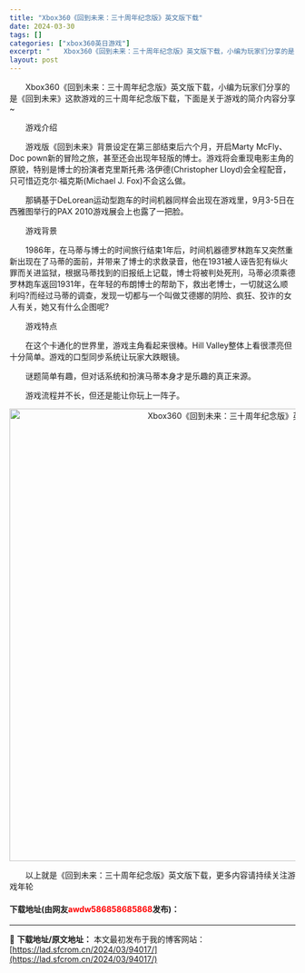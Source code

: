 ```yaml
---
title: "Xbox360《回到未来：三十周年纪念版》英文版下载"
date: 2024-03-30
tags: []
categories: ["xbox360英日游戏"]
excerpt: "　　Xbox360《回到未来：三十周年纪念版》英文版下载，小编为玩家们分享的是《回到未来》这款游戏的三十周年纪念版下载，下面是关于游戏的简介内容分享~ 　　游戏介绍 　　游戏版《回到未来》背景设定在第三部结束后六个月，开启Marty McFly、Doc pown新的冒险之旅，甚至还会出现年轻版的博士&hellip;"
layout: post
---
```


 <p>　　Xbox360《回到未来：三十周年纪念版》英文版下载，小编为玩家们分享的是《回到未来》这款游戏的三十周年纪念版下载，下面是关于游戏的简介内容分享~</p> <p>　　游戏介绍</p> <p>　　游戏版《回到未来》背景设定在第三部结束后六个月，开启Marty McFly、Doc pown新的冒险之旅，甚至还会出现年轻版的博士。游戏将会重现电影主角的原貌，特别是博士的扮演者克里斯托弗&middot;洛伊德(Christopher Lloyd)会全程配音，只可惜迈克尔&middot;福克斯(Michael J. Fox)不会这么做。</p> <p>　　那辆基于DeLorean运动型跑车的时间机器同样会出现在游戏里，9月3-5日在西雅图举行的PAX 2010游戏展会上也露了一把脸。</p> <p>　　游戏背景</p> <p>　　1986年，在马蒂与博士的时间旅行结束1年后，时间机器德罗林跑车又突然重新出现在了马蒂的面前，并带来了博士的求救录音，他在1931被人诬告犯有纵火罪而关进监狱，根据马蒂找到的旧报纸上记载，博士将被判处死刑，马蒂必须乘德罗林跑车返回1931年，在年轻的布朗博士的帮助下，救出老博士，一切就这么顺利吗?而经过马蒂的调查，发现一切都与一个叫做艾德娜的阴险、疯狂、狡诈的女人有关，她又有什么企图呢?</p> <p>　　游戏特点</p> <p>　　在这个卡通化的世界里，游戏主角看起来很棒。Hill Valley整体上看很漂亮但十分简单。游戏的口型同步系统让玩家大跌眼镜。</p> <p>　　谜题简单有趣，但对话系统和扮演马蒂本身才是乐趣的真正来源。</p> <p>　　游戏流程并不长，但还是能让你玩上一阵子。</p> <p align="center"><img align="" border="0" src="https://lad.sfcrom.cn/wp-content/uploads/2024/03/20240330_6607d5923adf4.jpg" width="797" alt="Xbox360《回到未来：三十周年纪念版》英文版下载" /></p> <p>　　以上就是《回到未来：三十周年纪念版》英文版下载，更多内容请持续关注游戏年轮</p> <p><h4>下载地址(由网友<font color="red">awdw586858685868</font>发布)：</h4></p> 

---
📖 **下载地址/原文地址：** 本文最初发布于我的博客网站：[https://lad.sfcrom.cn/2024/03/94017/](https://lad.sfcrom.cn/2024/03/94017/)
